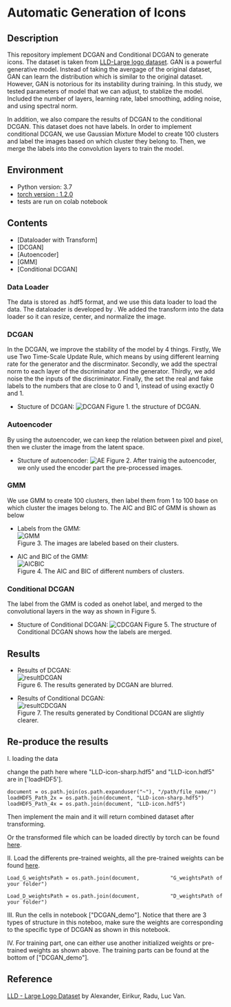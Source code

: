 
# Automatic Generation of Icons

## Description
This repository implement DCGAN and Conditional DCGAN to generate icons. The dataset is taken from [LLD-Large logo dataset](https://data.vision.ee.ethz.ch/sagea/lld/). GAN is a powerful generative model. Instead of taking the avergage of the original dataset, GAN can learn the distribution which is similar to the original dataset. However, GAN is notorious for its instability during training. In this study, we tested parameters of model that we can adjust, to stablize the model. Included the number of layers, learning rate, label smoothing, adding noise, and using spectral norm.

 In addition, we also compare the results of DCGAN to the conditional DCGAN. This dataset does not have labels. In order to implement conditional DCGAN, we use Gaussian Mixture Model to create 100 clusters and label the images based on which cluster they belong to. Then, we merge the labels into the convolution layers to train the model.

## Environment
* Python version: 3.7
* [torch version : 1.2.0](https://pytorch.org/)
* tests are run on colab notebook

## Contents
* [Dataloader with Transform] 
* [DCGAN]
* [Autoencoder]  
* [GMM]  
* [Conditional DCGAN]

### __Data Loader__ 
The data is stored as .hdf5 format, and we use this data loader to load the data. The dataloader is developed by . We added the transform into the data loader so it can resize, center, and normalize the image.



### __DCGAN__
In the DCGAN, we improve the stability of the model by 4 things. Firstly, We use Two Time-Scale Update Rule, which means by using different learning rate for the generator and the discrminator. Secondly, we add the spectral norm to each layer of the dscriminator and the generator. Thirdly, we add noise the the inputs of the discriminator. Finally, the set the real and fake labels to the numbers that are close to 0 and 1, instead of using exactly 0 and 1.



* Stucture of DCGAN:
![DCGAN](https://i.imgur.com/JpmG9km.png)
Figure 1. the structure of DCGAN.

### __Autoencoder__ 
By using the autoencoder, we can keep the relation between pixel and pixel, then we cluster the image from the latent space.

* Stucture of autoencoder:
![AE](https://i.imgur.com/ADThmZB.png)
Figure 2. After trainig the autoencoder, we only used the encoder part the pre-processed images.

### __GMM__
We use GMM to create 100 clusters, then label them from 1 to 100 base on which cluster the images belong to. The AIC and BIC of GMM is shown as below

* Labels from the GMM:\
![GMM](https://i.imgur.com/naQ5ICb.png) \
Figure 3. The images are labeled based on their clusters. 

* AIC and BIC of the GMM: \
![AICBIC](https://i.imgur.com/sAFcObS.png)\
Figure 4. The AIC and BIC of different numbers of clusters.

### __Conditional DCGAN__
The label from the GMM is coded as onehot label, and merged to the convolutional layers in the way as shown in Figure 5. 

* Stucture of Conditional DCGAN:
![CDCGAN](https://i.imgur.com/A8ehR9f.png)
Figure 5. The structure of Conditional DCGAN shows how the labels are merged. 

## Results

* Results of DCGAN:\
![resultDCGAN](https://i.imgur.com/tMJtQGI.png)\
Figure 6. The results generated by DCGAN are blurred.


* Results of Conditional DCGAN:\
![resultCDCGAN](https://i.imgur.com/DxxF7F5.png)\
Figure 7. The results generated by Conditional DCGAN are slightly clearer. 

## Re-produce the results 

I. loading the data

change the path here where "LLD-icon-sharp.hdf5" and "LLD-icon.hdf5" are in ['loadHDF5'].
```
document = os.path.join(os.path.expanduser("~"), "/path/file_name/")
loadHDF5_Path_2x = os.path.join(document, "LLD-icon-sharp.hdf5")
loadHDF5_Path_4x = os.path.join(document, "LLD-icon.hdf5")
```
Then implement the main and it will return combined dataset after transforming.

Or the transformed file which can be loaded directly by torch can be found [here](https://drive.google.com/drive/folders/1VtFPr7LQEHOjUly6oegF8H2xb5K6avuW?usp=sharing).



II. Load the differents pre-trained weights, all the pre-trained weights can be found [here](https://drive.google.com/drive/folders/1NbeFwU96zeSHSHk2T_92mBO_9KADvyZQ?usp=sharing).

```
Load_G_weightsPath = os.path.join(document,          "G_weightsPath of your folder")

Load_D_weightsPath = os.path.join(document,          "D_weightsPath of your folder")
```

III. Run the cells in notebook ["DCGAN_demo"]. Notice that there are 3 types of structure in this noteboo, make sure the weights are corresponding to the specific type of DCGAN as shown in this notebook.

IV. For training part, one can either use another initialized weights or pre-trained weights as shown above. The training parts can be found at the bottom of ["DCGAN_demo"]. 




## Reference

[LLD - Large Logo Dataset](https://data.vision.ee.ethz.ch/sagea/lld/) by Alexander, Eirikur, Radu, Luc Van.



